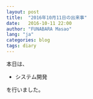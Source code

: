 ```yaml
---
layout: post
title:  "2016年10月11日の出来事"
date:   2016-10-11 22:00
author: "FUNABARA Masao"
lang: "ja"
categories: blog
tags: diary
---
```


本日は、

* システム開発

を行いました。

